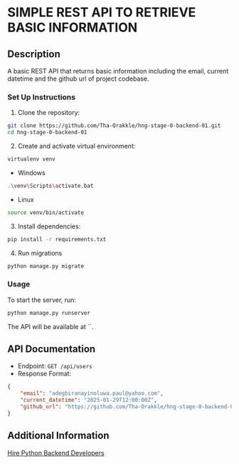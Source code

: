 # SIMPLE REST API TO RETRIEVE BASIC INFORMATION

## Description

A basic REST API that returns basic information including the email, current datetime and the github url of project codebase.

### Set Up Instructions
1. Clone the repository:
```bash
git clone https://github.com/Tha-Orakkle/hng-stage-0-backend-01.git
cd hng-stage-0-backend-01
```
2. Create and activate virtual environment:
```bash
virtualenv venv
```
- Windows
```bash
.\venv\Scripts\activate.bat
```
- Linux
```bash
source venv/bin/activate
```

3. Install dependencies:
```bash
pip install -r requirements.txt
```

4. Run migrations
```bash
python manage.py migrate
```

### Usage 
To start the server, run:
```bash
python manage.py runserver
```

The API will be available at ``.


## API Documentation

- Endpoint: `GET /api/users`
- Response Format:
```json
{
    "email": "adegbiranayinoluwa.paul@yahoo.com",
    "current_datetime": "2025-01-29T12:00:00Z",
    "github_url": "https://github.com/Tha-Orakkle/hng-stage-0-backend-01"
}
```

## Additional Information

[Hire Python Backend Developers](https://hng.tech/hire/python-developers)
